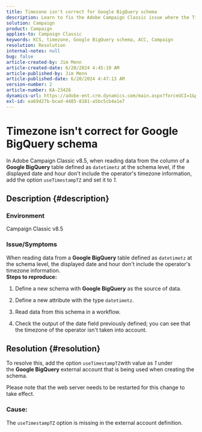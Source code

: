 ```yaml
---
title: Timezone isn't correct for Google BigQuery schema
description: Learn to fix the Adobe Campaign Classic issue where the Timezone isn't correct for Google BigQuery schema.
solution: Campaign
product: Campaign
applies-to: Campaign Classic
keywords: KCS, timezone, Google BigQuery schema, ACC, Campaign
resolution: Resolution
internal-notes: null
bug: false
article-created-by: Jim Menn
article-created-date: 6/20/2024 4:45:19 AM
article-published-by: Jim Menn
article-published-date: 6/20/2024 4:47:13 AM
version-number: 2
article-number: KA-23426
dynamics-url: https://adobe-ent.crm.dynamics.com/main.aspx?forceUCI=1&pagetype=entityrecord&etn=knowledgearticle&id=456a99e3-bf2e-ef11-840a-000d3a5a67ba
exl-id: ea69d27b-bcad-4485-8181-a5bc5cb4a1e7
---
```

# Timezone isn't correct for Google BigQuery schema


In Adobe Campaign Classic v8.5, when reading data from the column of a <b>Google BigQuery</b> table defined as `datetimetz` at the schema level, if the displayed date and hour don't include the operator's timezone information, add the option `useTimestampTZ` and set it to *1.*

## Description {#description}


### <b>Environment</b>

Campaign Classic v8.5



### <b>Issue/Symptoms</b>

When reading data from a <b>Google BigQuery</b> table defined as `datetimetz` at the schema level, the displayed date and hour don't include the operator's timezone information.
 <br>
<b>Steps to reproduce:</b>

1. Define a new schema with <b>Google BigQuery</b> as the source of data.


2. Define a new attribute with the type `datetimetz`.


3. Read data from this schema in a workflow.


4. Check the output of the date field previously defined; you can see that the timezone of the operator isn't taken into account.



## Resolution {#resolution}


To resolve this, add the option `useTimestampTZ`with value as *1* under the <b>Google BigQuery</b> external account that is being used when creating the schema.

Please note that the web server needs to be restarted for this change to take effect.

### <b>Cause:</b>

The `useTimestampTZ` option is missing in the external account definition.
